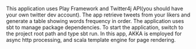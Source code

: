 This application uses Play Framework and Twitter4j API(you should have your own twitter dev account). The app retrieve tweets from your likers and generate a table showing words frequency in order. The application uses sbt to manage package dependencies. To start the application, switch to the project root path and type sbt run. In this app, AKKA is employed for async http processing, and scala template engine for page rendering.
